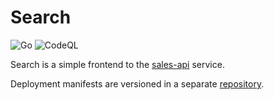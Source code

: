 # Search

![Go](https://github.com/tullo/search/workflows/Go/badge.svg)
![CodeQL](https://github.com/tullo/search/workflows/CodeQL/badge.svg)

Search is a simple frontend to the [sales-api](https://github.com/tullo/service) service.

Deployment manifests are versioned in a separate [repository](https://github.com/tullo/search-deployment).
